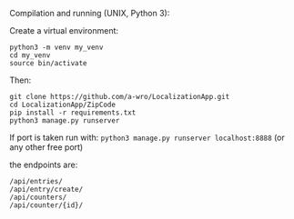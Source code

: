 Compilation and running (UNIX, Python 3):

Create a virtual environment:
``` 
python3 -m venv my_venv
cd my_venv
source bin/activate  
``` 
Then:
``` 
git clone https://github.com/a-wro/LocalizationApp.git  
cd LocalizationApp/ZipCode  
pip install -r requirements.txt  
python3 manage.py runserver  
``` 

If port is taken run with:
``` python3 manage.py runserver localhost:8888 ``` 
(or any other free port)

the endpoints are:
```
/api/entries/
/api/entry/create/
/api/counters/
/api/counter/{id}/
```
